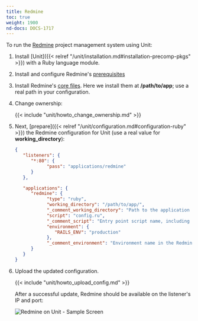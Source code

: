 ```yaml
---
title: Redmine
toc: true
weight: 1900
nd-docs: DOCS-1717
---
```


To run the [Redmine](https://www.redmine.org) project management system using
Unit:

1. Install [Unit]({{< relref "/unit/installation.md#installation-precomp-pkgs" >}}) with a Ruby language module.

2. Install and configure Redmine's [prerequisites](https://www.redmine.org/projects/redmine/wiki/RedmineInstall#Installation-procedure)

3. Install Redmine's [core files](https://www.redmine.org/projects/redmine/wiki/RedmineInstall#Step-1-Redmine-application).
   Here we install them at **/path/to/app**; use a real path in your configuration.

4. Change ownership:

   {{< include "unit/howto_change_ownership.md" >}}

5. Next, [prepare]({{< relref "/unit/configuration.md#configuration-ruby" >}})
 the Redmine configuration for Unit (use a real value for **working_directory**):

   ```json
   {
      "listeners": {
         "*:80": {
               "pass": "applications/redmine"
         }
      },

      "applications": {
         "redmine": {
               "type": "ruby",
               "working_directory": "/path/to/app/",
               "_comment_working_directory": "Path to the application directory; use a real path in your configuration",
               "script": "config.ru",
               "_comment_script": "Entry point script name, including the file name extension",
               "environment": {
                  "RAILS_ENV": "production"
               },
               "_comment_environment": "Environment name in the Redmine configuration file"
         }
      }
   }
   ```

6. Upload the updated configuration.

   {{< include "unit/howto_upload_config.md" >}}

   After a successful update, Redmine should be available on the listener's IP
   and port:

   ![Redmine on Unit - Sample Screen](/unit/images/redmine.png)
